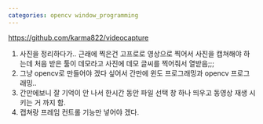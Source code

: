 ```yaml
---
categories: opencv window_programming
---
```


<https://github.com/karma822/videocapture>
1. 사진을 정리하다가.. 근래에 찍은건 고프로로 영상으로 찍어서 사진을 캡쳐해야 하는데 처음 받은 툴이 데모라고 사진에 데모 글씨를 찍어줘서 열받음;;;
2. 그냥 opencv로 만들어야 겠다 싶어서 간만에 윈도 프로그래밍과 opencv 프로그래밍..
3. 간만에보니 잘 기억이 안 나서 한시간 동안 파일 선택 창 하나 띄우고 동영상 재생 시키는 거 까지 함.
4. 캡쳐랑 프레임 컨트롤 기능만 넣어야 겠다.

